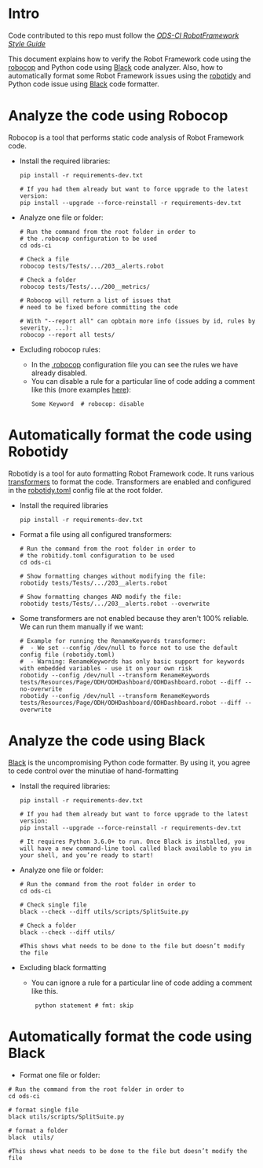 # Intro

Code contributed to this repo must follow the _[ODS-CI RobotFramework Style Guide](https://docs.google.com/document/d/11ZJOPI1uq-0Wl6a2V8fkAv_TQhfzp9t_IjXAheaJxmQ/edit?usp=sharing)_

This document explains how to verify the Robot Framework code using the [robocop](https://robocop.readthedocs.io)  and Python code using [Black](https://black.readthedocs.io/en/stable/usage_and_configuration/index.html) code analyzer. Also, how to automatically format some Robot Framework issues using the [robotidy](https://robotidy.readthedocs.io) and Python code issue using [Black](https://black.readthedocs.io/en/stable/usage_and_configuration/index.html) code formatter.


# Analyze the code using Robocop

Robocop is a tool that performs static code analysis of Robot Framework code.

- Install the required libraries:

  ```
  pip install -r requirements-dev.txt

  # If you had them already but want to force upgrade to the latest version:
  pip install --upgrade --force-reinstall -r requirements-dev.txt
  ```

- Analyze one file or folder:
  ```
  # Run the command from the root folder in order to
  # the .robocop configuration to be used
  cd ods-ci

  # Check a file
  robocop tests/Tests/.../203__alerts.robot

  # Check a folder
  robocop tests/Tests/.../200__metrics/

  # Robocop will return a list of issues that
  # need to be fixed before committing the code

  # With "--report all" can opbtain more info (issues by id, rules by severity, ...):
  robocop --report all tests/
  ```

- Excluding robocop rules:
  - In the [.robocop](https://github.com/red-hat-data-services/ods-ci/blob/main/.robocop) configuration file you can see the rules we have already disabled.
  -  You can disable a rule for a particular line of code adding a comment like this (more examples [here](https://robocop.readthedocs.io/en/stable/including_rules.html#ignore-rule-from-source-code)):
     ```
     Some Keyword  # robocop: disable
     ```


 # Automatically format the code using Robotidy

 Robotidy is a tool for auto formatting Robot Framework code. It runs various [transformers](https://robotidy.readthedocs.io/en/latest/transformers/index.html) to format the code. Transformers are enabled and configured in the [robotidy.toml](https://github.com/red-hat-data-services/ods-ci/blob/main/ods_ci/robotidy.toml) config file at the root folder.

 - Install the required libraries
    ```
    pip install -r requirements-dev.txt
    ```

- Format a file using all configured transformers:
  ```
  # Run the command from the root folder in order to
  # the robitidy.toml configuration to be used
  cd ods-ci

  # Show formatting changes without modifying the file:
  robotidy tests/Tests/.../203__alerts.robot

  # Show formatting changes AND modify the file:
  robotidy tests/Tests/.../203__alerts.robot --overwrite
  ```

- Some transformers are not enabled because they aren't 100% reliable. We can run them manually if we want:
  ```
  # Example for running the RenameKeywords transformer:
  #  - We set --config /dev/null to force not to use the default config file (robotidy.toml)
  #  - Warning: RenameKeywords has only basic support for keywords with embedded variables - use it on your own risk
  robotidy --config /dev/null --transform RenameKeywords  tests/Resources/Page/ODH/ODHDashboard/ODHDashboard.robot --diff --no-overwrite
  robotidy --config /dev/null --transform RenameKeywords  tests/Resources/Page/ODH/ODHDashboard/ODHDashboard.robot --diff --overwrite
  ```

# Analyze the code using Black

[Black](https://black.readthedocs.io/en/stable/usage_and_configuration/index.html) is the uncompromising Python code formatter. By using it, you agree to cede control over the minutiae of hand-formatting

- Install the required libraries:
  ```
  pip install -r requirements-dev.txt

  # If you had them already but want to force upgrade to the latest version:
  pip install --upgrade --force-reinstall -r requirements-dev.txt

  # It requires Python 3.6.0+ to run. Once Black is installed, you will have a new command-line tool called black available to you in your shell, and you’re ready to start!
  ```

- Analyze one file or folder:
  ```
  # Run the command from the root folder in order to
  cd ods-ci

  # Check single file
  black --check --diff utils/scripts/SplitSuite.py

  # Check a folder
  black --check --diff utils/

  #This shows what needs to be done to the file but doesn’t modify the file
  ```

- Excluding black formatting

  - You can ignore a rule for a particular line of code adding a comment like this.
     ```
      python statement # fmt: skip
     ```

# Automatically format the code using Black
  - Format one file or folder:
  ```
  # Run the command from the root folder in order to
  cd ods-ci

  # format single file
  black utils/scripts/SplitSuite.py

  # format a folder
  black  utils/

  #This shows what needs to be done to the file but doesn’t modify the file
  ```

